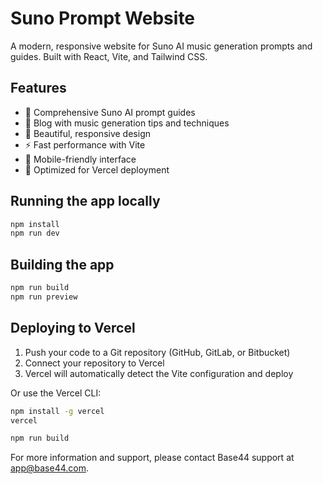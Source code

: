 # Suno Prompt Website

A modern, responsive website for Suno AI music generation prompts and guides. Built with React, Vite, and Tailwind CSS.

## Features

- 🎵 Comprehensive Suno AI prompt guides
- 📝 Blog with music generation tips and techniques
- 🎨 Beautiful, responsive design
- ⚡ Fast performance with Vite
- 📱 Mobile-friendly interface
- 🚀 Optimized for Vercel deployment

## Running the app locally

```bash
npm install
npm run dev
```

## Building the app

```bash
npm run build
npm run preview
```

## Deploying to Vercel

1. Push your code to a Git repository (GitHub, GitLab, or Bitbucket)
2. Connect your repository to Vercel
3. Vercel will automatically detect the Vite configuration and deploy

Or use the Vercel CLI:
```bash
npm install -g vercel
vercel
```

```bash
npm run build
```

For more information and support, please contact Base44 support at app@base44.com.